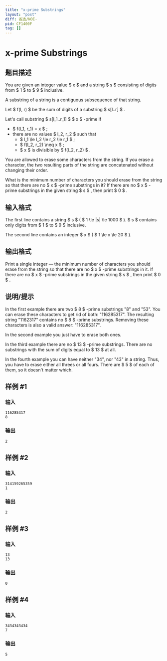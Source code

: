 ```yaml
---
title: "x-prime Substrings"
layout: "post"
diff: 省选/NOI-
pid: CF1400F
tag: []
---
```


# x-prime Substrings

## 题目描述

You are given an integer value $ x $ and a string $ s $ consisting of digits from $ 1 $ to $ 9 $ inclusive.

A substring of a string is a contiguous subsequence of that string.

Let $ f(l, r) $ be the sum of digits of a substring $ s[l..r] $ .

Let's call substring $ s[l_1..r_1] $  $ x $ -prime if

- $ f(l_1, r_1) = x $ ;
- there are no values $ l_2, r_2 $ such that 
  - $ l_1             \le l_2 \le r_2 \le r_1 $ ;
  - $ f(l_2, r_2) \neq x $ ;
  - $ x $ is divisible by $ f(l_2, r_2) $ .

You are allowed to erase some characters from the string. If you erase a character, the two resulting parts of the string are concatenated without changing their order.

What is the minimum number of characters you should erase from the string so that there are no  $ x $ -prime substrings in it? If there are no  $ x $ -prime substrings in the given string $ s $ , then print $ 0 $ .

## 输入格式

The first line contains a string $ s $ ( $ 1 \le |s| \le       1000 $ ). $ s $ contains only digits from $ 1 $ to $ 9 $ inclusive.

The second line contains an integer $ x $ ( $ 1 \le x \le 20 $ ).

## 输出格式

Print a single integer — the minimum number of characters you should erase from the string so that there are no  $ x $ -prime substrings in it. If there are no  $ x $ -prime substrings in the given string $ s $ , then print $ 0 $ .

## 说明/提示

In the first example there are two $ 8 $ -prime substrings "8" and "53". You can erase these characters to get rid of both: "116285317". The resulting string "1162317" contains no $ 8 $ -prime substrings. Removing these characters is also a valid answer: "116285317".

In the second example you just have to erase both ones.

In the third example there are no $ 13 $ -prime substrings. There are no substrings with the sum of digits equal to $ 13 $ at all.

In the fourth example you can have neither "34", nor "43" in a string. Thus, you have to erase either all threes or all fours. There are $ 5 $ of each of them, so it doesn't matter which.

## 样例 #1

### 输入

```
116285317
8
```

### 输出

```
2
```

## 样例 #2

### 输入

```
314159265359
1
```

### 输出

```
2
```

## 样例 #3

### 输入

```
13
13
```

### 输出

```
0
```

## 样例 #4

### 输入

```
3434343434
7
```

### 输出

```
5
```

